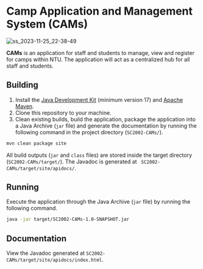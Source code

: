 # Camp Application and Management System (CAMs)

![ss_2023-11-25_22-38-49](https://github.com/dreonic/SC2002-CAMs/assets/66062290/b407e699-0bf9-4938-8e73-8bb518f354c6)

**CAMs** is an application for staff and students to manage, view and register for
camps within NTU. The application will act as a centralized hub for all staff and
students.

## Building

1. Install the [Java Development Kit](https://www.oracle.com/java/technologies/downloads/) (minimum version 17)
   and [Apache Maven](https://maven.apache.org/download.cgi).
2. Clone this repository to your machine.
3. Clean existing builds, build the application, package the application into a Java Archive (`jar` file) and generate
   the documentation by running the following command in the project directory (`SC2002-CAMs/`).

```bash
mvn clean package site
```

All build outputs (`jar` and `class` files) are stored inside the target directory (`SC2002-CAMs/target/`). The
Javadoc is generated at `
SC2002-CAMs/target/site/apidocs/`.

## Running

Execute the application through the Java Archive (`jar` file) by running the following command.

```bash
java -jar target/SC2002-CAMs-1.0-SNAPSHOT.jar
```

## Documentation

View the Javadoc generated at `SC2002-CAMs/target/site/apidocs/index.html`.
